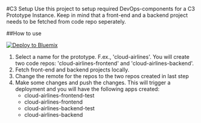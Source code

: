
#C3 Setup
Use this project to setup required DevOps-components for a C3 Prototype Instance. Keep in mind that a front-end and a backend project needs to be fetched from code repo seperately.


##How to use

[![Deploy to Bluemix](https://bluemix.net/deploy/button.png)](https://bluemix.net/deploy?repository=https://git.ng.bluemix.net/lars.henrik.nordli/c3-setup)

1. Select a name for the prototype. F.ex., 'cloud-airlines'. You will create two code repos: 'cloud-airlines-frontend' and 'cloud-airlines-backend'. 
2. Fetch front-end and backend projects locally.
3. Change the remote for the repos to the two repos created in last step
4. Make some changes and push the changes. This will trigger a deployment and you will have the following apps created:
    - cloud-airlines-frontend-test
    - cloud-airlines-frontend
    - cloud-airlines-backend-test
    - cloud-airlines-backend